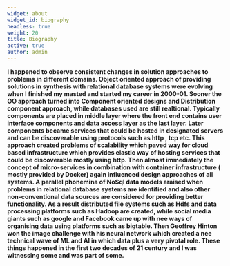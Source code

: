```yaml
---
widget: about
widget_id: biography
headless: true
weight: 20
title: Biography
active: true
author: admin
---
```

<!--StartFragment-->

**I happened to observe consistent changes in solution approaches to problems in different domains. Object oriented approach of providing solutions in synthesis with relational database systems were evolving when I finished my masted and started my career in 2000-01. Sooner the OO approach turned into Component oriented designs and Distribution component approach, while databases used are still realtional. Typically components are placed in middle layer where the front end contains user interface components and data access layer as the last layer. Later components became services that could be hosted in designated servers and can be discoverable using protocols such as http , tcp etc. This approach created problems of scalability which paved way for cloud based infrastructure which provides elastic way of hosting services that could be discoverable mostly using http. Then almost immediately the concept of micro-services in combination with container infrastructure ( mostly provided by Docker) again influenced design approaches of all systems. A parallel phonemina of NoSql data models araised when problems in relational database systems are identified and also other non-conventional data sources are considered for providing better functionality. As a result distributed file systems such as Hdfs and data processing platforms such as Hadoop are created, while social media giants such as google and Facebook came up with nee ways of organising data using platforms such as bigtable. Then Geoffrey Hinton won the image challenge with his neural network which created a nee technical wave of ML and AI in which data plus a very pivotal role. These things happened in the first two decades of 21 century and I was witnessing some and was part of some.**

<!--EndFragment-->